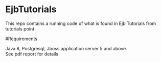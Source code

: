# EjbTutorials
This repo contains a running code of what is found in Ejb Tutorials from tutorials point

#Requirements

Java 8,
Postgresql,
Jboss application server 5 and above.  
See pdf report for details


